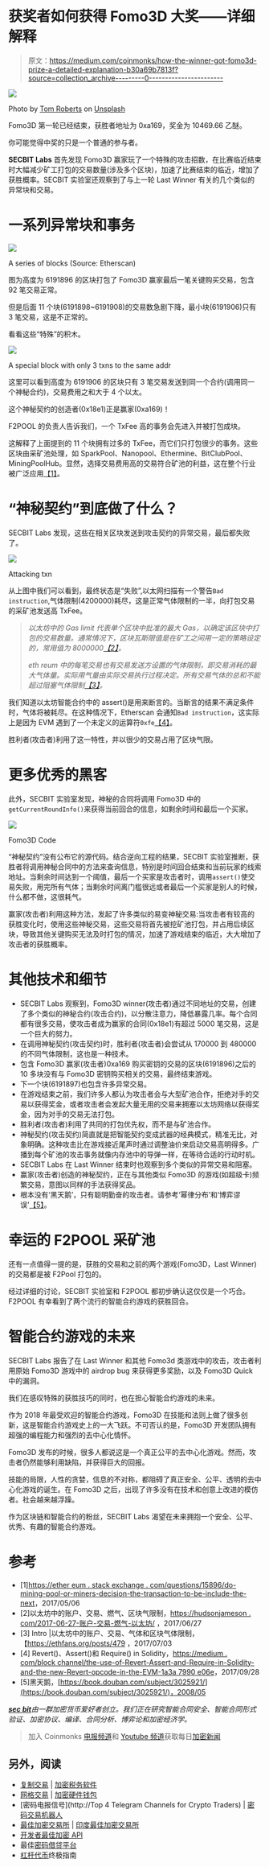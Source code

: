 # 获奖者如何获得 Fomo3D 大奖——详细解释

> 原文：<https://medium.com/coinmonks/how-the-winner-got-fomo3d-prize-a-detailed-explanation-b30a69b7813f?source=collection_archive---------0----------------------->

![](img/4262c30324ddcaece48dd3735cd9be1a.png)

Photo by [Tom Roberts](https://unsplash.com/photos/zDiBoBByRXw?utm_source=unsplash&utm_medium=referral&utm_content=creditCopyText) on [Unsplash](https://unsplash.com/@tomrdesigns?utm_source=unsplash&utm_medium=referral&utm_content=creditCopyText)

Fomo3D 第一轮已经结束，获胜者地址为 0xa169，奖金为 10469.66 乙醚。

你可能觉得中奖的只是一个普通的参与者。

**SECBIT Labs** 首先发现 Fomo3D 赢家玩了一个特殊的攻击招数，在比赛临近结束时大幅减少矿工打包的交易数量(涉及多个区块)，加速了比赛结束的临近，增加了获胜概率。SECBIT 实验室还观察到了与上一轮 Last Winner 有关的几个类似的异常块和交易。

# 一系列异常块和事务

![](img/986e74c107e81a632355647fe08c7e53.png)

A series of blocks (Source: Etherscan)

图为高度为 6191896 的区块打包了 Fomo3D 赢家最后一笔关键购买交易，包含 92 笔交易正常。

但是后面 11 个块(6191898~6191908)的交易数急剧下降，最小块(6191906)只有 3 笔交易，这是不正常的。

看看这些“特殊”的积木。

![](img/4194fda2c5abde230c5905be64a4585c.png)

A special block with only 3 txns to the same addr

这里可以看到高度为 6191906 的区块只有 3 笔交易发送到同一个合约(调用同一个神秘合约)，交易费用之和大于 4 个以太。

这个神秘契约的创造者(0x18e1)正是赢家(0xa169)！

F2POOL 的负责人告诉我们，一个 TxFee 高的事务会先进入并被打包成块。

这解释了上面提到的 11 个块拥有过多的 TxFee，而它们只打包很少的事务。这些区块由采矿池处理，如 SparkPool、Nanopool、Ethermine、BitClubPool、MiningPoolHub。显然，选择交易费用高的交易符合矿池的利益，这在整个行业被广泛应用[【1】](#9056)。

# “神秘契约”到底做了什么？

SECBIT Labs 发现，这些在相关区块发送到攻击契约的异常交易，最后都失败了。

![](img/9739efb6491d51dbe2dde80191421f98.png)

Attacking txn

从上图中我们可以看到，最终状态是“失败”,以太网扫描有一个警告`Bad instruction`,气体限制(4200000)耗尽，这是正常气体限制的一半，向打包交易的采矿池发送高 TxFee。

> *以太坊中的 Gas limit 代表单个区块中批准的最大 Gas，以确定该区块中打包的交易数量。通常情况下，区块瓦斯限值是在矿工之间用一定的策略设定的，常用值为 8000000*[*【2】*](#b2c3)*。*
> 
> *eth reum 中的每笔交易也有交易发送方设置的气体限制，即交易消耗的最大气体量。实际用气量由实际交易执行过程决定。所有交易气体的总和不能超过阻塞气体限制*[*【3】*](#4392)*。*

我们知道以太坊智能合约中的 assert()是用来断言的。当断言的结果不满足条件时，气体将被耗尽。在这种情况下，Etherscan 会通知`Bad instruction`，这实际上是因为 EVM 遇到了一个未定义的运算符`0xfe`[【4】](#1ffc)。

胜利者(攻击者)利用了这一特性，并以很少的交易占用了区块气限。

# 更多优秀的黑客

此外，SECBIT 实验室发现，神秘的合同将调用 Fomo3D 中的`getCurrentRoundInfo()`来获得当前回合的信息，如剩余时间和最后一个买家。

![](img/e1f7dea3f750cb7725cedb4675ee3f39.png)

Fomo3D Code

“神秘契约”没有公布它的源代码。结合逆向工程的结果，SECBIT 实验室推断，获胜者将调用神秘合同中的方法来查询信息，特别是时间回合结束和当前玩家的线索地址。当剩余时间达到一个阈值，最后一个买家是攻击者时，调用`assert()`使交易失败，用完所有气体；当剩余时间离门槛很远或者最后一个买家是别人的时候，什么都不做，这很耗气。

赢家(攻击者)利用这种方法，发起了许多类似的易变神秘交易:当攻击者有较高的获胜变化时，使用这些神秘交易，这些交易将首先被挖矿池打包，并占用后续区块，导致其他关键购买无法及时打包的情况，加速了游戏结束的临近，大大增加了攻击者的获胜概率。

# 其他技术和细节

*   SECBIT Labs 观察到，Fomo3D winner(攻击者)通过不同地址的交易，创建了多个类似的神秘合约(攻击合约)，以分散注意力，降低暴露几率。每个合同都有很多交易，使攻击者成为赢家的合同(0x18e1)有超过 5000 笔交易，这是一个巨大的努力。
*   在调用神秘契约(攻击契约)时，胜利者(攻击者)会尝试从 170000 到 480000 的不同气体限制，这也是一种技术。
*   包含 Fomo3D 赢家(攻击者)0xa169 购买密钥的交易的区块(6191896)之后的 10 多块没有与 Fomo3D 密钥购买相关的交易，最终结束游戏。
*   下一个块(6191897)也包含许多异常交易。
*   在游戏结束之前，我们许多人都认为攻击者会与大型矿池合作，拒绝对手的交易以获得奖金，或者攻击者会发起大量无用的交易来拥塞以太坊网络以获得奖金，因为对手的交易无法打包。
*   胜利者(攻击者)利用了共同的打包优先权，而不是与矿池合作。
*   神秘契约(攻击契约)简直就是把智能契约变成武器的经典模式，精准无比，对象明确。这种攻击比在游戏接近尾声时通过调整油价来启动交易高明得多。广播到每个矿池的攻击事务就像内存池中的导弹一样，在等待合适的行动时机。
*   SECBIT Labs 在 Last Winner 结束时也观察到多个类似的异常交易和阻塞。
*   赢家(攻击者)创造的神秘契约，正在与其他类似 Fomo3D 的游戏(如超级卡)频繁交易，意图以同样的手法获得奖品。
*   根本没有‘黑天鹅’，只有聪明勤奋的攻击者。请参考‘幂律分布’和‘博弈谬误’[【5】](#efbb)。

# 幸运的 F2POOL 采矿池

还有一点值得一提的是，获胜的交易和之前的两个游戏(Fomo3D，Last Winner)的交易都是被 F2Pool 打包的。

经过详细的讨论，SECBIT 实验室和 F2POOL 都初步确认这仅仅是一个巧合。F2POOL 有幸看到了两个流行的智能合约游戏的获胜回合。

# 智能合约游戏的未来

SECBIT Labs 报告了在 Last Winner 和其他 Fomo3d 类游戏中的攻击，攻击者利用原始 Fomo3D 游戏中的 airdrop bug 来获得更多奖励，以及 Fomo3D Quick 中的漏洞。

我们在感叹特殊的获胜技巧的同时，也在担心智能合约游戏的未来。

作为 2018 年最受欢迎的智能合约游戏，Fomo3D 在技能和法则上做了很多创新，这是智能合约游戏史上的一大飞跃。不可否认的是，Fomo3D 开发团队拥有超强的编程能力和强烈的去中心化情怀。

Fomo3D 发布的时候，很多人都说这是一个真正公平的去中心化游戏。然而，攻击者仍然能够利用缺陷，并获得巨大的回报。

技能的局限，人性的贪婪，信息的不对称，都阻碍了真正安全、公平、透明的去中心化游戏的诞生。在 Fomo3D 之后，出现了许多没有在技术和创意上改进的模仿者。社会越来越浮躁。

作为区块链和智能合约的粉丝，SECBIT Labs 渴望在未来拥抱一个安全、公平、优秀、有趣的智能合约游戏。

# 参考

*   [1][https://ether eum . stack exchange . com/questions/15896/do-mining-pool-or-miners-decision-the-transaction-to-be-include-the-next](https://ethereum.stackexchange.com/questions/15896/do-mining-pool-or-miners-decide-on-which-transaction-to-be-included-in-the-next)，2017/05/06
*   [2]以太坊中的账户、交易、燃气、区块气限制，[https://hudsonjameson . com/2017-06-27-账户-交易-燃气-以太坊/](https://hudsonjameson.com/2017-06-27-accounts-transactions-gas-ethereum/) ，2017/06/27
*   [3] Intro |以太坊中的账户、交易、气体和区块气体限制，【https://ethfans.org/posts/479 ，2017/07/03
*   [4] Revert()、Assert()和 Require() in Solidity，[https://medium . com/block channel/the-use-of-Revert-Assert-and-Require-in-Solidity-and-the-new-Revert-opcode-in-the-EVM-1a3a 7990 e06e](/blockchannel/the-use-of-revert-assert-and-require-in-solidity-and-the-new-revert-opcode-in-the-evm-1a3a7990e06e)，2017/09/28
*   [5]黑天鹅，[https://book.douban.com/subject/3025921/](https://book.douban.com/subject/3025921/)，2008/05

[***sec bit***](https://secbit.io)*由一群加密货币爱好者创立。我们正在研究智能合同安全、智能合同形式验证、加密协议、编译、合同分析、博弈论和加密经济学。*

> 加入 Coinmonks [电报频道](https://t.me/coincodecap)和 [Youtube 频道](https://www.youtube.com/c/coinmonks/videos)获取每日[加密新闻](http://coincodecap.com/)

## 另外，阅读

*   [复制交易](/coinmonks/top-10-crypto-copy-trading-platforms-for-beginners-d0c37c7d698c) | [加密税务软件](/coinmonks/crypto-tax-software-ed4b4810e338)
*   [网格交易](https://coincodecap.com/grid-trading) | [加密硬件钱包](/coinmonks/the-best-cryptocurrency-hardware-wallets-of-2020-e28b1c124069)
*   [密码电报信号](http://Top 4 Telegram Channels for Crypto Traders) | [密码交易机器人](/coinmonks/crypto-trading-bot-c2ffce8acb2a)
*   [最佳加密交易所](/coinmonks/crypto-exchange-dd2f9d6f3769) | [印度最佳加密交易所](/coinmonks/bitcoin-exchange-in-india-7f1fe79715c9)
*   [开发者最佳加密 API](/coinmonks/best-crypto-apis-for-developers-5efe3a597a9f)
*   最佳[密码借贷平台](/coinmonks/top-5-crypto-lending-platforms-in-2020-that-you-need-to-know-a1b675cec3fa)
*   [杠杆代币](/coinmonks/leveraged-token-3f5257808b22)终极指南